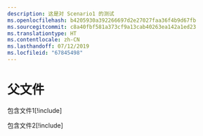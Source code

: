 ```yaml
---
description: 这是对 Scenario1 的测试
ms.openlocfilehash: b4205930a392266697d2e27027faa36f4b9d67fb
ms.sourcegitcommit: c8a40fbf581a373cf9a13cab40263ea142a1ed23
ms.translationtype: HT
ms.contentlocale: zh-CN
ms.lasthandoff: 07/12/2019
ms.locfileid: "67845498"
---
```

# <a name="parent-file"></a>父文件

包含文件1[!include[](./includes/Scenario1_includeFile1.md)]

包含文件2[!include[](./includes/Scenario1_includeFile2.md)]

